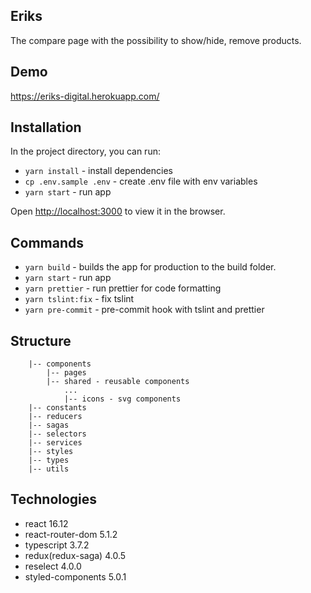 ## Eriks

The compare page with the possibility to show/hide, remove products.

## Demo

https://eriks-digital.herokuapp.com/

## Installation

In the project directory, you can run:

- `yarn install` - install dependencies
- `cp .env.sample .env` - create .env file with env variables
- `yarn start` - run app

Open [http://localhost:3000](http://localhost:3000) to view it in the browser.

## Commands

- `yarn build` - builds the app for production to the build folder.
- `yarn start` - run app
- `yarn prettier` - run prettier for code formatting
- `yarn tslint:fix` - fix tslint
- `yarn pre-commit` - pre-commit hook with tslint and prettier

## Structure

```|-- actions
    |-- components
        |-- pages
        |-- shared - reusable components
            ...
            |-- icons - svg components
    |-- constants
    |-- reducers
    |-- sagas
    |-- selectors
    |-- services
    |-- styles
    |-- types
    |-- utils
```

## Technologies

- react 16.12
- react-router-dom 5.1.2
- typescript 3.7.2
- redux(redux-saga) 4.0.5
- reselect 4.0.0
- styled-components 5.0.1
